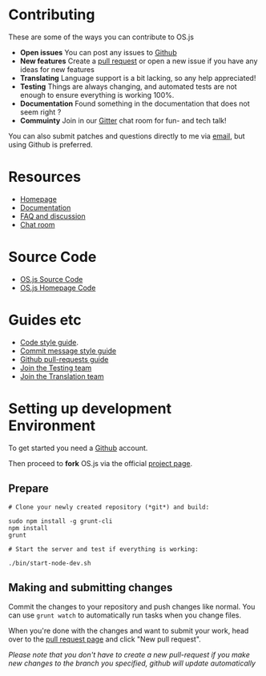 # Contributing

These are some of the ways you can contribute to OS.js

* **Open issues** You can post any issues to [Github](https://github.com/andersevenrud/OS.js-v2/issues)
* **New features** Create a [pull request](https://github.com/andersevenrud/OS.js-v2/pulls) or open a new issue if you have any ideas for new features
* **Translating** Language support is a bit lacking, so any help appreciated!
* **Testing** Things are always changing, and automated tests are not enough to ensure everything is working 100%.
* **Documentation** Found something in the documentation that does not seem right ?
* **Commuinty** Join in our [Gitter](https://gitter.im/andersevenrud/OS.js-v2) chat room for fun- and tech talk!

You can also submit patches and questions directly to me via [email](mailto:andersevenrud@gmail.com), but using Github is preferred.

# Resources

* [Homepage](http://os.js.org/)
* [Documentation](http://os.js.org/doc/)
* [FAQ and discussion](https://github.com/andersevenrud/OS.js-v2/issues/49)
* [Chat room](https://gitter.im/andersevenrud/OS.js-v2)

# Source Code

* [OS.js Source Code](https://github.com/andersevenrud/OS.js-v2)
* [OS.js Homepage Code](https://github.com/andersevenrud/os.js.org)

# Guides etc

* [Code style guide](https://github.com/andersevenrud/OS.js-v2/wiki/Style-guide).
* [Commit message style guide](https://robots.thoughtbot.com/5-useful-tips-for-a-better-commit-message)
* [Github pull-requests guide](https://help.github.com/articles/using-pull-requests/)
* [Join the Testing team](https://github.com/andersevenrud/OS.js-v2/wiki/Join-the-testing-team)
* [Join the Translation team](https://github.com/andersevenrud/OS.js-v2/wiki/Join-the-translation-team)


# Setting up development Environment

To get started you need a [Github](https://github.com/) account.

Then proceed to **fork** OS.js via the official [project page](https://github.com/andersevenrud/OS.js-v2).

## Prepare


```
# Clone your newly created repository (*git*) and build:

sudo npm install -g grunt-cli
npm install
grunt

# Start the server and test if everything is working:

./bin/start-node-dev.sh
```

## Making and submitting changes

Commit the changes to your repository and push changes like normal. You can use `grunt watch` to automatically run tasks when you change files.

When you're done with the changes and want to submit your work, head over to the [pull request page](https://github.com/andersevenrud/OS.js-v2/pulls) and click "New pull request".

*Please note that you don't have to create a new pull-request if you make new changes to the branch you specified, github will update automatically*
